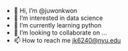 - 👋 Hi, I’m @juwonkwon
- 👀 I’m interested in data science
- 🌱 I’m currently learning python
- 💞️ I’m looking to collaborate on ...
- 📫 How to reach me jk6240@nyu.edu

<!---
juwonkwon/juwonkwon is a ✨ special ✨ repository because its `README.md` (this file) appears on your GitHub profile.
You can click the Preview link to take a look at your changes.
--->
